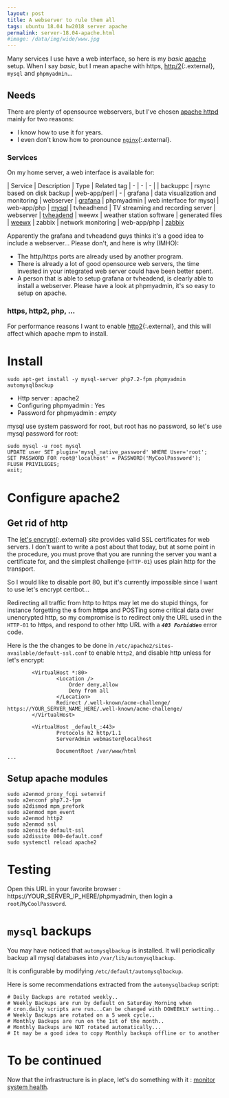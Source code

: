 ```yaml
---
layout: post
title: A webserver to rule them all
tags: ubuntu 18.04 hw2018 server apache
permalink: server-18.04-apache.html
#image: /data/img/wide/www.jpg
---
```

Many services I use have a web interface, so here is my *basic* [apache](/tag/apache.html)
setup. When I say *basic*, but I mean apache with https, [http/2](https://en.wikipedia.org/wiki/HTTP/2){:.external}, `mysql` and `phpmyadmin`...

## Needs

There are plenty of opensource webservers, but I've chosen [apache httpd](/tag/apache.html)
mainly for two reasons:
 * I know how to use it for years.
 * I even don't know how to pronounce [`nginx`](https://nginx.org/){:.external}.

### Services
On my home server, a web interface is available for:

| Service       | Description                         | Type            | Related tag
| -             | -                                   | -               |
| backuppc      | rsync based on disk backup          | web-app/perl    | -
| grafana       | data visualization and monitoring   | webserver       | [grafana](/tag/grafana.html)
| phpmyadmin    | web interface for mysql             | web-app/php     | [mysql](/tag/mysql.html)
| tvheadhend    | TV streaming and recording server   | webserver       | [tvheadend](/tag/tvheadend.html)
| weewx         | weather station software            | generated files | [weewx](/tag/weewx.html)
| zabbix        | network monitoring                  | web-app/php     | [zabbix](/tag/zabbix.html)

Apparently the grafana and tvheadend guys thinks it's a good idea to include a
webserver... Please don't, and here is why (IMHO):
 * The http/https ports are already used by another program.
 * There is already a lot of good opensource web servers, the time invested in
  your integrated web server could have been better spent.
 * A person that is able to setup grafana or tvheadend, is clearly able to install
 a webserver. Please have a look at phpmyadmin, it's so easy to setup on apache.

### https, http2, php, ...
For performance reasons I want to enable [http2](https://en.wikipedia.org/wiki/HTTP/2){:.external},
and this will affect which apache mpm to install.

# Install

```
sudo apt-get install -y mysql-server php7.2-fpm phpmyadmin automysqlbackup 
```
 - Http server : apache2
 - Configuring phpmyadmin : Yes
 - Password for phpmyadmin : *empty*

mysql use system password for root, but root has no password, so let's use mysql
password for root:
```
sudo mysql -u root mysql
UPDATE user SET plugin='mysql_native_password' WHERE User='root';
SET PASSWORD FOR root@'localhost' = PASSWORD('MyCoolPassword');
FLUSH PRIVILEGES;
exit;
```

# Configure apache2

## Get rid of http

The [let's encrypt](https://letsencrypt.org/){:.external} site provides valid
SSL certificates for web servers. I don't want to write a post about that today,
but at some point in the procedure, you must prove that you are running the
server you want a certificate for, and the simplest challenge (`HTTP-01`) uses
plain http for the transport.

So I would like to disable port 80, but it's currently impossible since I want
to use let's encrypt certbot...

Redirecting all traffic from http to https may let me do stupid things, for
instance forgetting the **s** from **https** and POSTing some critical data over
unencrypted http, so my compromise is to redirect only the URL used in the
`HTTP-01` to https, and respond to other http URL with a ***`403 Forbidden`***
error code.

Here is the the changes to be done in `/etc/apache2/sites-available/default-ssl.conf` to enable
`http2`, and disable http unless for let's encrypt:

```
		<VirtualHost *:80>
                <Location />
                    Order deny,allow
                    Deny from all
                </Location>
                Redirect /.well-known/acme-challenge/ https://YOUR_SERVER_NAME_HERE/.well-known/acme-challenge/
        </VirtualHost>

        <VirtualHost _default_:443>
                Protocols h2 http/1.1
                ServerAdmin webmaster@localhost

                DocumentRoot /var/www/html
...
```

## Setup apache modules
```
sudo a2enmod proxy_fcgi setenvif
sudo a2enconf php7.2-fpm
sudo a2dismod mpm_prefork 
sudo a2enmod mpm_event 
sudo a2enmod http2
sudo a2enmod ssl
sudo a2ensite default-ssl
sudo a2dissite 000-default.conf 
sudo systemctl reload apache2
```

# Testing
Open this URL in your favorite browser : https://YOUR_SERVER_IP_HERE/phpmyadmin,
then login a `root`/`MyCoolPassword`.

# `mysql` backups
You may have noticed that `automysqlbackup` is installed. It will periodically
backup all mysql databases into `/var/lib/automysqlbackup`.

It is configurable by modifying `/etc/default/automysqlbackup`.

Here is some recommendations extracted from the `automysqlbackup` script:

```
# Daily Backups are rotated weekly..
# Weekly Backups are run by default on Saturday Morning when
# cron.daily scripts are run...Can be changed with DOWEEKLY setting..
# Weekly Backups are rotated on a 5 week cycle..
# Monthly Backups are run on the 1st of the month..
# Monthly Backups are NOT rotated automatically...
# It may be a good idea to copy Monthly backups offline or to another
```

# To be continued
Now that the infrastructure is in place, let's do something with it : [monitor system health](server-18.04-zabbix-grafana.html).